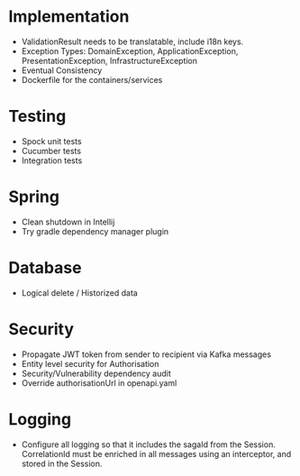 # Implementation

- ValidationResult needs to be translatable, include i18n keys.
- Exception Types: DomainException, ApplicationException, PresentationException, InfrastructureException
- Eventual Consistency
- Dockerfile for the containers/services

# Testing

- Spock unit tests
- Cucumber tests
- Integration tests

# Spring

- Clean shutdown in Intellij
- Try gradle dependency manager plugin

# Database

- Logical delete / Historized data

# Security

- Propagate JWT token from sender to recipient via Kafka messages
- Entity level security for Authorisation
- Security/Vulnerability dependency audit
- Override authorisationUrl in openapi.yaml

# Logging

- Configure all logging so that it includes the sagaId from the Session. CorrelationId must be enriched in all
  messages using an interceptor, and stored in the Session.



 